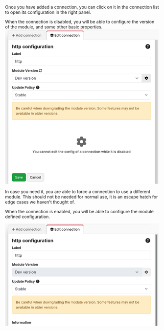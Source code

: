 Once you have added a connection, you can click on it in the connection list to open its configuration in the right panel.

When the connection is disabled, you will be able to configure the version of the module, and some other basic properties. 
![Connection config when disabled](images/configure-disabled.png)

In case you need it, you are able to force a connection to use a different module. This should not be needed for normal use, it is an escape hatch for edge cases we haven't thought of.

When the connection is enabled, you will be able to configure the module defined configuration.

![Connection config when enabled](images/configure-enabled.png)
